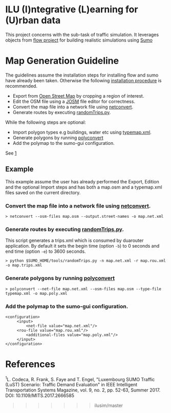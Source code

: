 # ILU (I)ntegrative (L)earning for (U)rban data

This project concerns with the sub-task of traffic simulation.  It leverages objects from [flow project](https://github.com/flow-project/flow) for building realistic simulations using [Sumo](https://www.dlr.de/ts/en/sumo/)

# Map Generation Guideline

The guidelines assume the installation steps for installing flow and sumo have already been taken. Otherwise the following [installation procedure](https://flow.readthedocs.io/en/latest/flow_setup.html#installing-flow-and-sumo) is recommended.

- Export from [Open Street Map](https://www.openstreetmap.org) by cropping a region of interest.
- Edit the OSM file using a [JOSM](https://josm.openstreetmap.de/wiki/Introduction) file editor for correctness.
- Convert the map file into a network file using [netconvert](http://sumo.sourceforge.net/userdoc/NETCONVERT.html).
- Generate routes by executing [randomTrips.py](https://sumo.dlr.de/docs/Tools/Trip.html).

While the following steps are optional:

- Import polygon types e.g buildings, water etc using [typemap.xml](http://sumo.sourceforge.net/userdoc/Networks/Import/OpenStreetMap.html).
- Generate polygons by running [polyconvert](http://sumo.sourceforge.net/userdoc/POLYCONVERT.html)
- Add the polymap to the sumo-gui configuration.

See [1](http://ieeexplore.ieee.org/stamp/stamp.jsp?tp=&arnumber=7906642&isnumber=7904753)

## Example
This example assume the user has already performed the Export, Edition and the optional Import steps and has both a map.osm and a typemap.xml files saved on the current directory.

### Convert the map file into a network file using [netconvert](http://sumo.sourceforge.net/userdoc/NETCONVERT.html).
```
> netconvert --osm-files map.osm --output.street-names -o map.net.xml
```
### Generate routes by executing [randomTrips.py](https://sumo.dlr.de/docs/Tools/Trip.html).
This script generates a trips.xml which is consumed by duarouter application. By default it sets the begin time (option `-b`) to 0 seconds and end time (option `-e`) to 3600 seconds.

```
> python $SUMO_HOME/tools/randomTrips.py -n map.net.xml -r map.rou.xml -o map.trips.xml
```
### Generate polygons by running [polyconvert](http://sumo.sourceforge.net/userdoc/POLYCONVERT.html)
```
> polyconvert --net-file map.net.xml --osm-files map.osm --type-file typemap.xml -o map.poly.xml
```

### Add the polymap to the sumo-gui configuration.
```
<configuration>
     <input>
         <net-file value="map.net.xml"/>
	 <rou-file value="map.rou.xml"/>
         <additional-files value="map.poly.xml"/>
     </input>
</configuration>
```

# References
<sup>1</sup>L. Codeca, R. Frank, S. Faye and T. Engel, "Luxembourg SUMO Traffic (LuST) Scenario: Traffic Demand Evaluation" in IEEE Intelligent Transportation Systems Magazine, vol. 9, no. 2, pp. 52-63, Summer 2017. DOI: 10.1109/MITS.2017.2666585

>>>>>>> ilusim/master
